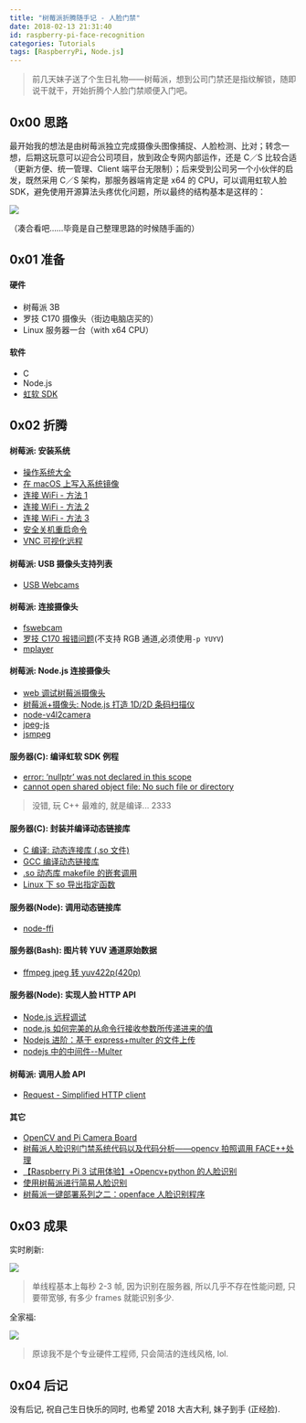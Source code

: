```yaml
---
title: "树莓派折腾随手记 - 人脸门禁"
date: 2018-02-13 21:31:40
id: raspberry-pi-face-recognition
categories: Tutorials
tags: [RaspberryPi, Node.js]
---
```


> 前几天妹子送了个生日礼物——树莓派，想到公司门禁还是指纹解锁，随即说干就干，开始折腾个人脸门禁顺便入门吧。

## 0x00 思路

最开始我的想法是由树莓派独立完成摄像头图像捕捉、人脸检测、比对；转念一想，后期这玩意可以迎合公司项目，放到政企专网内部运作，还是 C／S 比较合适（更新方便、统一管理、Client 端平台无限制）；后来受到公司另一个小伙伴的启发，既然采用 C／S 架构，那服务器端肯定是 x64 的 CPU，可以调用虹软人脸 SDK，避免使用开源算法头疼优化问题，所以最终的结构基本是这样的：

![](/resources/legacy/5b73a57eea40e.png)

（凑合看吧……毕竟是自己整理思路的时候随手画的）

## 0x01 准备

#### 硬件

- 树莓派 3B
- 罗技 C170 摄像头（街边电脑店买的）
- Linux 服务器一台（with x64 CPU）

#### 软件

- C
- Node.js
- [虹软 SDK](http://www.arcsoft.com.cn/ai/usercenter/index)

## 0x02 折腾

#### 树莓派: 安装系统

- [操作系统大全](http://wiki.nxez.com/rpi:list-of-oses)
- [在 macOS 上写入系统镜像](https://www.cnblogs.com/bindong/p/5818497.html)
- [连接 WiFi - 方法 1](http://www.52pi.net/archives/58)
- [连接 WiFi - 方法 2](https://www.embbnux.com/2016/04/10/raspberry_pi_3_wifi_and_bluetooth_setting_on_console/)
- [连接 WiFi - 方法 3](http://blog.csdn.net/messidona11/article/details/73649278)
- [安全关机重启命令](http://shumeipai.nxez.com/2013/08/25/raspberry-pi-how-to-safely-shutdown-restart.html)
- [VNC 可视化远程](https://www.realvnc.com/en/connect/docs/raspberry-pi.html#raspberry-pi-setup)

#### 树莓派: USB 摄像头支持列表

- [USB Webcams](https://elinux.org/RPi_USB_Webcams)

#### 树莓派: 连接摄像头

- [fswebcam](http://www.ncnynl.com/archives/201607/266.html)
- [罗技 C170 报错问题](https://www.raspberrypi.org/forums/viewtopic.php?t=60076)(不支持 RGB 通道,必须使用`-p YUYV`)
- [mplayer](http://blog.csdn.net/u011552404/article/details/50807741)

#### 树莓派: Node.js 连接摄像头

- [web 调试树莓派摄像头](https://www.jianshu.com/p/a386081d1627)
- [树莓派+摄像头: Node.js 打造 1D/2D 条码扫描仪](http://blog.csdn.net/yushulx/article/details/60763737)
- [node-v4l2camera](https://github.com/bellbind/node-v4l2camera)
- [jpeg-js](https://github.com/eugeneware/jpeg-js)
- [jsmpeg](https://github.com/phoboslab/jsmpeg)

#### 服务器(C): 编译虹软 SDK 例程

- [error: ‘nullptr’ was not declared in this scope](http://blog.csdn.net/w1653774595/article/details/68491238)
- [cannot open shared object file: No such file or directory](http://blog.csdn.net/joshuaxx316/article/details/50553185)

> 没错, 玩 C++ 最难的, 就是编译... 2333

#### 服务器(C): 封装并编译动态链接库

- [C 编译: 动态连接库 (.so 文件)](https://www.cnblogs.com/vamei/archive/2013/04/04/2998850.html)
- [GCC 编译动态链接库](http://blog.csdn.net/orzlzro/article/details/6460058)
- [.so 动态库 makefile 的嵌套调用](http://blog.csdn.net/nana_93/article/details/8274052)
- [Linux 下 so 导出指定函数](http://blog.csdn.net/seeklm/article/details/39208801)

#### 服务器(Node): 调用动态链接库

- [node-ffi](https://github.com/node-ffi/node-ffi)

#### 服务器(Bash): 图片转 YUV 通道原始数据

- [ffmpeg jpeg 转 yuv422p(420p)](http://blog.csdn.net/smilestone_322/article/details/21104871)

#### 服务器(Node): 实现人脸 HTTP API

- [Node.js 远程调试](https://nodejs.org/en/docs/inspector/)
- [node.js 如何完美的从命令行接收参数所传递进来的值](https://segmentfault.com/q/1010000000367285)
- [Nodejs 进阶：基于 express+multer 的文件上传](https://www.cnblogs.com/chyingp/p/express-multer-file-upload.html)
- [nodejs 中的中间件--Multer](http://blog.csdn.net/charlene0824/article/details/51154059)

#### 树莓派: 调用人脸 API

- [Request - Simplified HTTP client](https://github.com/request/request#forms)

#### 其它

- [OpenCV and Pi Camera Board](https://thinkrpi.wordpress.com/opencv-and-pi-camera-board/)
- [树莓派人脸识别门禁系统代码以及代码分析——opencv 拍照调用 FACE++处理](https://baijiahao.baidu.com/s?id=1571031364102290&wfr=spider&for=pc)
- [【Raspberry Pi 3 试用体验】+Opencv+python 的人脸识别](http://bbs.elecfans.com/forum.php?mod=viewthread&tid=607153&extra=)
- [使用树莓派进行简易人脸识别](http://www.shumeipaiba.com/xiangmu/zhineng/78.html)
- [树莓派一键部署系列之二：openface 人脸识别程序](https://www.jianshu.com/p/05f4c2c2d6be)

## 0x03 成果

实时刷新:

![](/resources/legacy/5b73a589d5682.png)

> 单线程基本上每秒 2-3 帧, 因为识别在服务器, 所以几乎不存在性能问题, 只要带宽够, 有多少 frames 就能识别多少.

全家福:

![](/resources/legacy/5b73a591a9ec2.png)

> 原谅我不是个专业硬件工程师, 只会简洁的连线风格, lol.

## 0x04 后记

没有后记, 祝自己生日快乐的同时, 也希望 2018 大吉大利, 妹子到手 (正经脸).
